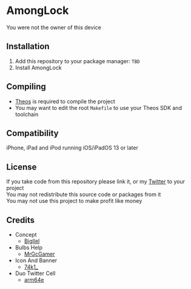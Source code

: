 # AmongLock
You were not the owner of this device

## Installation
1. Add this repository to your package manager: `TBD`
2. Install AmongLock

## Compiling
  - [Theos](https://theos.dev/) is required to compile the project
  - You may want to edit the root `Makefile` to use your Theos SDK and toolchain

## Compatibility
iPhone, iPad and iPod running iOS/iPadOS 13 or later

## License
If you take code from this repository please link it, or my [Twitter](https://twitter.com/schneelittchen) to your project<br>
You may not redistribute this source code or packages from it<br>
You may not use this project to make profit like money

## Credits
  - Concept
    - [BigIlel](https://twitter.com/BigIlel)
  - Bulbs Help
    - [MrGcGamer](https://twitter.com/MrGcGamer)
  - Icon And Banner
    - [74k1_](https://twitter.com/74k1_)
  - Duo Twitter Cell
    - [arm64e](https://twitter.com/arm64e)
